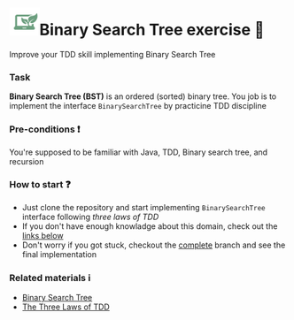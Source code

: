 # <img src="https://raw.githubusercontent.com/bobocode-projects/resources/master/image/logo_transparent_background.png" height=50/>Binary Search Tree exercise :muscle:
Improve your TDD skill implementing Binary Search Tree

### Task
**Binary Search Tree (BST)** is an ordered (sorted) binary tree. You job is to implement the interface `BinarySearchTree`
 by practicine TDD discipline
 
### Pre-conditions :heavy_exclamation_mark:
You're supposed to be familiar with Java, TDD, Binary search tree, and recursion

### How to start :question:
* Just clone the repository and start implementing `BinarySearchTree` interface following *three laws of TDD*
* If you don't have enough knowladge about this domain, check out the [links below](#related-materials-information_source)
* Don't worry if you got stuck, checkout the [complete]() branch and see the final implementation
 
### Related materials :information_source:
 * [Binary Search Tree](https://en.wikipedia.org/wiki/Binary_search_tree)
 * [The Three Laws of TDD](https://www.youtube.com/watch?v=qkblc5WRn-U&t=3476s)


